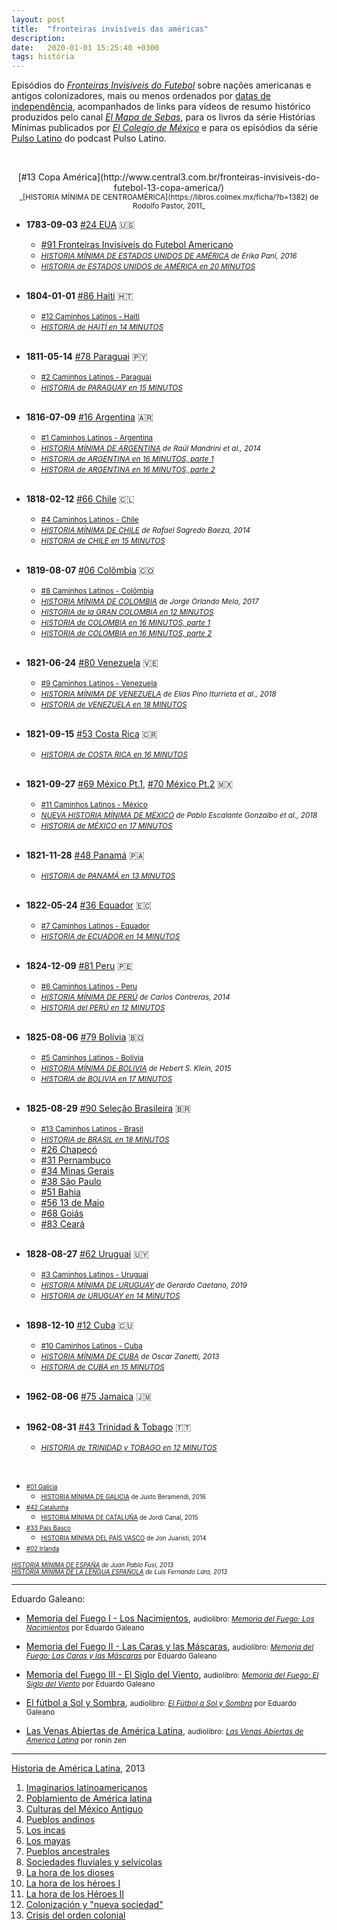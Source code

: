 ```yaml
---
layout: post
title:  "fronteiras invisíveis das américas"
description: 
date:   2020-01-01 15:25:40 +0300
tags: história
---
```


Episódios do [*Fronteiras Invisíveis do Futebol*](https://xadrezverbal.com/category/audio/podcast-fronteiras-invisiveis-do-futebol/) sobre nações americanas e antigos colonizadores, mais ou menos ordenados por [datas de independência](https://en.wikipedia.org/wiki/Decolonization_of_the_Americas#Timeline), acompanhados de links para vídeos de resumo histórico produzidos pelo canal [*El Mapa de Sebas*](https://www.youtube.com/channel/UCVbOEcs6RMxXXX3WWNtl_Fw), para os livros da série Histórias Mínimas publicados por [*El Colegio de México*](https://libros.colmex.mx/buscador/) e para os episódios da série [Pulso Latino](https://pulsolatinopodcast.com/episodios/series/) do podcast Pulso Latino.

<br/>

<p style="text-align: center;">
[#13 Copa América](http://www.central3.com.br/fronteiras-invisiveis-do-futebol-13-copa-america/)<br/>
<small>_[HISTORIA MÍNIMA DE CENTROAMÉRICA](https://libros.colmex.mx/ficha/?b=1382) de Rodolfo Pastor, 2011_</small><br/>



</p>

+ **1783-09-03** [#24 EUA](https://www.youtube.com/watch?v=qaQIO-rWrGs) &#127482;&#127480;
  + [#91 Fronteiras Invisíveis do Futebol Americano](http://www.central3.com.br/fronteiras-invisiveis-do-futebol-americano-91/)
  + <small>_[HISTORIA MÍNIMA DE ESTADOS UNIDOS DE AMÉRICA](https://libros.colmex.mx/ficha/?b=1471) de Erika Pani, 2016_</small>
  + <small>_[HISTORIA de ESTADOS UNIDOS de AMÉRICA en 20 MINUTOS](https://www.youtube.com/watch?v=bDj1q4uUwmo)_</small><br/><br/>

+ **1804-01-01** [#86 Haiti](https://open.spotify.com/episode/127OfVzBusgaHYpaxoZ4M5?si=TUIRLf3STym96u00d7dl4A) &#127469;&#127481;
   + <small>[#12 Caminhos Latinos - Haiti](https://anchor.fm/pulsolatinopodcast/episodes/12-I-Caminhos-Latinos-I-Haiti-enamp8)</small>
   + <small>_[HISTORIA de HAITÍ en 14 MINUTOS](https://www.youtube.com/watch?v=JTPXHUtk_BE)_</small><br/><br/>

+ **1811-05-14** [#78 Paraguai](https://open.spotify.com/episode/0PJQ0JjJkiJ9RdVo660Uuj?si=2iAtPnYdQkqpEn3UeRGbKQ) &#127477;&#127486;
   + <small>[#2 Caminhos Latinos - Paraguai](https://anchor.fm/pulsolatinopodcast/episodes/2-I-Caminhos-Latinos-I-Paraguai-ek41sf)</small>
   + <small>_[HISTORIA de PARAGUAY en 15 MINUTOS](https://www.youtube.com/watch?v=FybWKYZYhy8)_</small><br/><br/>

+ **1816-07-09** [#16 Argentina](https://www.youtube.com/watch?v=JLCLqPZjaCs) &#127462;&#127479;
   + <small>[#1 Caminhos Latinos - Argentina](https://anchor.fm/pulsolatinopodcast/episodes/1-I-Caminhos-Latinos-I-Argentina-ejoir4)</small>
   + <small>_[HISTORIA MÍNIMA DE ARGENTINA](https://libros.colmex.mx/ficha/?b=1425) de Raúl Mandrini et al., 2014_</small>
   + <small>_[HISTORIA de ARGENTINA en 16 MINUTOS, parte 1](https://www.youtube.com/watch?v=dBPwi80mOJA)_</small>
   + <small>_[HISTORIA de ARGENTINA en 16 MINUTOS, parte 2](https://www.youtube.com/watch?v=4pG-Iry_wUc)_</small><br/><br/>

+ **1818-02-12** [#66 Chile](https://open.spotify.com/episode/2AFnQ5UQHIL9Zurre8aGV2?si=ePHRyaJpTl6VeFhM6uC3pA) &#127464;&#127473;
   + <small>[#4 Caminhos Latinos - Chile](https://anchor.fm/pulsolatinopodcast/episodes/4-I-Caminhos-Latinos-I-Chile-ekpifj)</small>
   + <small>_[HISTORIA MÍNIMA DE CHILE](https://libros.colmex.mx/ficha/?b=1438) de Rafael Sagredo Baeza, 2014_</small>
   + <small>_[HISTORIA de CHILE en 15 MINUTOS](https://www.youtube.com/watch?v=Mr_qfopvQF8)_</small><br/><br/>

+ **1819-08-07** [#06 Colômbia](https://www.youtube.com/watch?v=PPrZSuHwHj8) &#127464;&#127476;
   + <small>[#8 Caminhos Latinos - Colômbia](https://anchor.fm/pulsolatinopodcast/episodes/8-I-Caminhos-Latinos-I-Colmbia-em2k97)</small>
   + <small>_[HISTORIA MÍNIMA DE COLOMBIA](https://libros.colmex.mx/ficha/?b=2760) de Jorge Orlando Melo, 2017_</small>
   + <small>_[HISTORIA de la GRAN COLOMBIA en 12 MINUTOS](https://www.youtube.com/watch?v=F3y2BvToTtU)_</small>
   + <small>_[HISTORIA de COLOMBIA en 16 MINUTOS, parte 1](https://www.youtube.com/watch?v=iL1BA8LiMZU)_</small>
   + <small>_[HISTORIA de COLOMBIA en 16 MINUTOS, parte 2](https://www.youtube.com/watch?v=1iYxwp0J4vM)_</small><br/><br/>

+ **1821-06-24** [#80 Venezuela](https://open.spotify.com/episode/2mdSZNkklY5QlxMF8LEkBX?si=Xl6fKQT3RN2_usZbHTJxGA) &#127483;&#127466;
   + <small>[#9 Caminhos Latinos - Venezuela](https://anchor.fm/pulsolatinopodcast/episodes/9-I-Caminhos-Latinos-I-Venezuela-emd4ag)</small>
   + <small>_[HISTORIA MÍNIMA DE VENEZUELA](https://libros.colmex.mx/ficha/?b=2815) de Elías Pino Iturrieta et al., 2018_</small>
   + <small>_[HISTORIA de VENEZUELA en 18 MINUTOS](https://www.youtube.com/watch?v=s-uSY-sZA5M)_</small><br/><br/>

+ **1821-09-15** [#53 Costa Rica](https://open.spotify.com/episode/19A6o8NmO96zVzyfMMBmw2?si=t4ZkUG1ORF2mmGxusolA5A) &#127464;&#127479;
   + <small>_[HISTORIA de COSTA RICA en 16 MINUTOS](https://www.youtube.com/watch?v=UVQiWHKlOK0)_</small><br/><br/>

+ **1821-09-27** [#69 México Pt.1](https://open.spotify.com/episode/0v7hnNi5t7vuvvcAs0MmTt?si=g1uwdEl1RCGcdt2_u6-r9A), [#70 México Pt.2](https://open.spotify.com/episode/5YJKpv2u8BkP6pKGT9DXNR?si=Qe4jqtwfT6Sal8fRoHNZvg) &#127474;&#127485;
   + <small>[#11 Caminhos Latinos - México](https://anchor.fm/pulsolatinopodcast/episodes/11-I-Caminhos-Latinos-I-Mxico-en0oic)</small>
   + <small>_[NUEVA HISTORIA MÍNIMA DE MÉXICO](https://libros.colmex.mx/ficha/?b=1298) de Pablo Escalante Gonzalbo et al., 2018_</small>
   + <small>_[HISTORIA de MÉXICO en 17 MINUTOS](https://www.youtube.com/watch?v=pdDnQsLOskg)_</small><br/><br/>

+ **1821-11-28** [#48 Panamá](https://open.spotify.com/episode/4ToUmwyL5sVUnh0sncJrl5?si=ydxcgehKT-6uMhYtBANtzA) &#127477;&#127462;
   + <small>_[HISTORIA de PANAMÁ en 13 MINUTOS](https://www.youtube.com/watch?v=XMIaxDKupkM)_</small><br/><br/>

+ **1822-05-24** [#36 Equador](https://open.spotify.com/episode/1Vb0olThrvkZCJ6K4yspgL?si=mMMKPp6KRbKq1gLI3fviBA) &#127466;&#127464;
   + <small>[#7 Caminhos Latinos - Equador](https://anchor.fm/pulsolatinopodcast/episodes/7-I-Caminhos-Latinos-I-Equador-eloo3u)</small>
   + <small>_[HISTORIA de ECUADOR en 14 MINUTOS](https://www.youtube.com/watch?v=MkadaSZJ8uw)_</small><br/><br/>

+ **1824-12-09** [#81 Peru](https://open.spotify.com/episode/0cR2dm2OMpom9grmZBY0ud?si=ziKcWAafQ2CMfkcBQv0Aog) &#127477;&#127466;
   + <small>[#6 Caminhos Latinos - Peru](https://anchor.fm/pulsolatinopodcast/episodes/6-I-Caminhos-Latinos-I-Peru-ele6dl)</small>
   + <small>_[HISTORIA MÍNIMA DE PERÚ](https://libros.colmex.mx/ficha/?b=1437) de Carlos Contreras, 2014_</small>
   + <small>_[HISTORIA del PERÚ ️en 12 MINUTOS](https://www.youtube.com/watch?v=qGJGqtGWiNs)_</small><br/><br/>

+ **1825-08-06** [#79 Bolívia](https://open.spotify.com/episode/67QNBnLfuMYsSRUUITbCe5?si=QS1EZZfLQ1C1BrJdf3_slw) &#127463;&#127476;
   + <small>[#5 Caminhos Latinos - Bolívia](https://anchor.fm/pulsolatinopodcast/episodes/5-I-Caminhos-Latinos-I-Bolvia-el4666)</small>
   + <small>_[HISTORIA MÍNIMA DE BOLIVIA](https://libros.colmex.mx/ficha/?b=1469) de Hebert S. Klein, 2015_</small>
   + <small>_[HISTORIA de BOLIVIA en 17 MINUTOS](https://www.youtube.com/watch?v=riYvWQJXdlk)_</small><br/><br/>

+ **1825-08-29** [#90 Seleção Brasileira](https://open.spotify.com/episode/5AfuXqm1GGnqIT2y1VfCA3?si=GGh8ZjCoTjuChFg5QQ8IxQ) &#127463;&#127479;
   + <small>[#13 Caminhos Latinos - Brasil](https://anchor.fm/pulsolatinopodcast/episodes/13-I-Caminhos-Latinos-I-Brasil-enkmgs)</small>
   + <small>_[HISTORIA de BRASIL en 18 MINUTOS](https://www.youtube.com/watch?v=noJksXthGHM)_</small>
   + [#26 Chapecó](http://www.central3.com.br/fronteiras-invisiveis-do-futebol-26-chapeco/)
   + [#31 Pernambuco](https://open.spotify.com/episode/7H8nbkLaMIGGrA9UwOxatP?si=CzAfR3ZGTR-vSazwJeOIMQ)
   + [#34 Minas Gerais](https://open.spotify.com/episode/5EUYZmsd6HU4doASulBHmo?si=_B9DdW9UTL2P3r2VAuH39A)
   + [#38 São Paulo](https://open.spotify.com/episode/5gG1xrTQYL3Z2Iw9xiNGHn?si=Z1b6XPwaQSeMtjil85TwpQ)
   + [#51 Bahia](https://open.spotify.com/episode/7fxc4uHItxWhut8eBlvF4i?si=-udWThHrTLWEAuDgjTxlkw)
   + [#56 13 de Maio](https://open.spotify.com/episode/0BypTWFIMPindsZrTjykJa?si=dEPsTt8HQbqu8-kApv1U6Q)
   + [#68 Goiás](https://open.spotify.com/episode/3AgF53LHD4lwKCqs0GF5cr?si=cLhOoMERSsivrEq6ObJr-w)
   + [#83 Ceará](https://open.spotify.com/episode/3g5KibSAaE7qCmfXT3IFlr?si=W8UMVETPTcy6dZ0aRq7ywg)<br/><br/>

+ **1828-08-27** [#62 Uruguai](https://open.spotify.com/episode/2DN0kWVV9BFOLJJQlgzIyp?si=ao92SZenQBqm_ws3FrhFHw) &#127482;&#127486;
   + <small>[#3 Caminhos Latinos - Uruguai](https://anchor.fm/pulsolatinopodcast/episodes/3-I-Caminhos-Latinos-I-Uruguai-ekene6)</small>
   + <small>_[HISTORIA MÍNIMA DE URUGUAY](https://libros.colmex.mx/ficha/?b=2877) de Gerardo Caetano, 2019_</small>
   + <small>_[HISTORIA de URUGUAY en 14 MINUTOS](https://www.youtube.com/watch?v=4iS1XVS_KAE)_</small><br/><br/>

+ **1898-12-10** [#12 Cuba](https://www.youtube.com/watch?v=q_EGAsVERjU) &#127464;&#127482;
   + <small>[#10 Caminhos Latinos - Cuba](https://anchor.fm/pulsolatinopodcast/episodes/10-I-Caminhos-Latinos-I-Cuba-emndtb)</small>
   + <small>_[HISTORIA MÍNIMA DE CUBA](https://libros.colmex.mx/ficha/?b=1409) de Oscar Zanetti, 2013_</small>
   + <small>_[HISTORIA de CUBA en 15 MINUTOS](https://www.youtube.com/watch?v=Ss1pfMzJY_E)_</small><br/><br/>

+ **1962-08-06** [#75 Jamaica](https://open.spotify.com/episode/17J6bFoFns5e91qMEGFHfk?si=Ldfky91uSG6htH57JkGPVQ) &#127471;&#127474; <br/><br/>

+ **1962-08-31** [#43 Trinidad & Tobago](https://open.spotify.com/episode/6RE2qrsPxJ1RgeIFW8GuMe?si=DEl_85KCTS2dvpFe4w4BIw) &#127481;&#127481;
   + <small>_[HISTORIA de TRINIDAD y TOBAGO en 12 MINUTOS](https://www.youtube.com/watch?v=OwwzuzzBk88)_</small>

<br/>

+ <small><small>[#01 Galícia](https://www.youtube.com/watch?v=V9McdRLbAy0)</small></small>
   + <small><small>[HISTORIA MÍNIMA DE GALICIA](https://libros.colmex.mx/ficha/?b=1486) de Justo Beramendi, 2016</small></small>
+ <small><small>[#42 Catalunha](https://open.spotify.com/episode/5v56bbikzeTHXXjifYaVMe?si=gLFsfbR0Rg6vljKDHayaLg)</small></small>
   + <small><small>[HISTORIA MÍNIMA DE CATALUÑA](https://libros.colmex.mx/ficha/?b=1465) de Jordi Canal, 2015</small></small>
+ <small><small>[#33 País Basco](https://open.spotify.com/episode/5ko4MSDYG68ryeKzHrzpiW?si=FJfAG_fORla9vPOLyoOiMA)</small></small>
   + <small><small>[HISTORIA MÍNIMA DEL PAÍS VASCO](https://libros.colmex.mx/ficha/?b=1455) de Jon Juaristi, 2014</small></small>
+ <small><small>[#02 Irlanda](https://www.youtube.com/watch?v=-xgyTunaSKo)</small></small>

<small><small>_[HISTORIA MÍNIMA DE ESPAÑA](https://libros.colmex.mx/ficha/?b=1412) de Juan Pablo Fusi, 2013_</small></small><br/>
<small><small>_[HISTORIA MÍNIMA DE LA LENGUA ESPAÑOLA](https://libros.colmex.mx/ficha/?b=1426) de Luis Fernando Lara, 2013_</small></small><br/>

- - -

Eduardo Galeano:

+ [Memoria del Fuego I - Los Nacimientos](https://lahistoriadeldiablog.wordpress.com/2009/05/24/eduardo-galeano-memorias-del-fuego-el-nacimiento-descargar-libro/), <small>audiolibro: _[Memoria del Fuego: Los Nacimientos](https://www.youtube.com/playlist?list=OLAK5uy_mTEFw6DoUV1JNPCfMyCnvtn6Zgv5c7tvk)_ por Eduardo Galeano</small><br/>

+ [Memoria del Fuego II - Las Caras y las Máscaras](https://lahistoriadeldiablog.wordpress.com/2009/09/28/eduardo-galeano-memoria-del-fuego-ii-las-caras-y-las-mascaras-descargar-libro/), <small>audiolibro: _[Memoria del Fuego: Las Caras y las Máscaras](https://www.youtube.com/playlist?list=OLAK5uy_lhpfU0QngK61EP7CG22QgjbS4iB4Cw8DE)_ por Eduardo Galeano</small><br/>

+ [Memoria del Fuego III - El Siglo del Viento](https://lahistoriadeldiablog.wordpress.com/2009/05/24/eduardo-galeano-memoria-del-fuego-iii-el-siglo-del-viento-descargar-libro/), <small>audiolibro: _[Memoria del Fuego: El Siglo del Viento](https://www.youtube.com/playlist?list=OLAK5uy_nlQy3CzT-I7TCOX6tZN9w1Av_dqR9j9Uw)_ por Eduardo Galeano</small><br/>

+ [El fútbol a Sol y Sombra](https://lahistoriadeldiablog.wordpress.com/2009/07/09/eduardo-galeano-el-futbol-a-sol-y-sombra-descargar-libro/), <small>audiolibro: _[El Fútbol a Sol y Sombra](https://www.youtube.com/playlist?list=PL-PGoAn351lrlaxBIoSXvav_LeZ1lxD4E)_ por Eduardo Galeano</small><br/>

+ [Las Venas Abiertas de América Latina](https://lahistoriadeldiablog.wordpress.com/2009/04/20/eduardo-galeano-las-venas-abiertas-de-america-latina-descargar-libro/), <small>audiolibro: _[Las Venas Abiertas de America Latina](https://www.youtube.com/watch?v=KLi4nKHltog)_ por  ronin zen</small>

- - -

[Historia de América Latina](https://www.rtve.es/alacarta/videos/historia-de-america-latina/), 2013

1. [Imaginarios latinoamericanos](https://www.rtve.es/alacarta/videos/historia-de-america-latina/historia-america-latina-imaginarios-latinoamericanos/1776147/)
2. [Poblamiento de América latina](https://www.rtve.es/alacarta/videos/historia-de-america-latina/historia-america-latina-poblamiento-america-latina/1780890/)
3. [Culturas del México Antiguo](https://www.rtve.es/alacarta/videos/historia-de-america-latina/historia-america-latina-culturas-del-mexico-antiguo/1783269/)
4. [Pueblos andinos](https://www.rtve.es/alacarta/videos/historia-de-america-latina/historia-america-latina-pueblos-andinos/1785708/)
5. [Los incas](https://www.rtve.es/alacarta/videos/historia-de-america-latina/historia-america-latina-incas/1788347/)
6. [Los mayas](https://www.rtve.es/alacarta/videos/historia-de-america-latina/historia-america-latina-mayas/1790928/)
7. [Pueblos ancestrales](https://www.rtve.es/alacarta/videos/historia-de-america-latina/historia-america-latina-pueblos-ancestrales/1794773/)
8. [Sociedades fluviales y selvícolas](https://www.rtve.es/alacarta/videos/historia-de-america-latina/historia-america-latina-sociedades-fluviales-selvicolas/1796887/)
9. [La hora de los dioses](https://www.rtve.es/alacarta/videos/historia-de-america-latina/historia-america-latina-hora-dioses/1797995/)
10. [La hora de los héroes I](https://www.rtve.es/alacarta/videos/historia-de-america-latina/historia-america-latina-hora-heroes-1/1799242/)
11. [La hora de los Héroes II](https://www.rtve.es/alacarta/videos/historia-de-america-latina/historia-america-latina-hora-heroes-ii/1801054/)
12. [Colonización y "nueva sociedad"](https://www.rtve.es/alacarta/videos/historia-de-america-latina/historia-america-latina-colonizacion-nueva-sociedad/1804551/)
13. [Crisis del orden colonial](https://www.rtve.es/alacarta/videos/historia-de-america-latina/historia-america-latina-crisis-del-orden-colonial/1806781/)